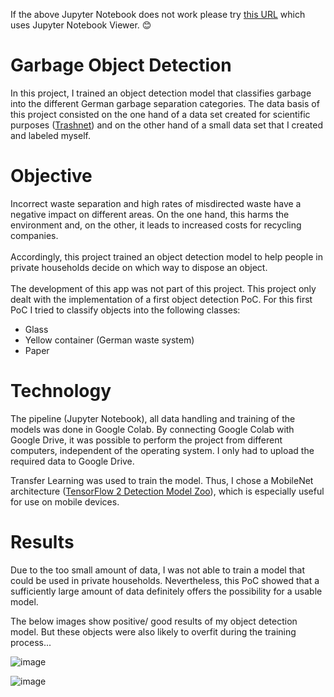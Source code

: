 If the above Jupyter Notebook does not work please try [this URL](https://nbviewer.jupyter.org/github/ajdev-1/garbage-detector/blob/master/garbage_detector.ipynb) which uses Jupyter Notebook Viewer. :blush:

# Garbage Object Detection

In this project, I trained an object detection model that classifies garbage into the different German garbage separation categories.
The data basis of this project consisted on the one hand of a data set created for scientific purposes ([Trashnet](https://github.com/garythung/trashnet)) and on the other hand of a small data set that I created and labeled myself.

# Objective
Incorrect waste separation and high rates of misdirected waste have a negative impact on different areas. On the one hand, this harms the environment and, on the other, it leads to increased costs for recycling companies.
<br/><br/>
Accordingly, this project trained an object detection model to help people in private households decide on which way to dispose an object.
<br/><br/>
The development of this app was not part of this project. This project only dealt with the implementation of a first object detection PoC.
For this first PoC I tried to classify objects into the following classes:

- Glass
- Yellow container (German waste system)
- Paper


# Technology
The pipeline (Jupyter Notebook), all data handling and training of the models was done in Google Colab. By connecting Google Colab with Google Drive, it was possible to perform the project from different computers, independent of the operating system. I only had to upload the required data to Google Drive.

Transfer Learning was used to train the model. Thus, I chose a MobileNet architecture ([TensorFlow 2 Detection Model Zoo](https://github.com/tensorflow/models/blob/master/research/object_detection/g3doc/tf2_detection_zoo.md)), which is especially useful for use on mobile devices.

# Results
Due to the too small amount of data, I was not able to train a model that could be used in private households. Nevertheless, this PoC showed that a sufficiently large amount of data definitely offers the possibility for a usable model.

The below images show positive/ good results of my object detection model. But these objects were also likely to overfit during the training process...

![image](https://user-images.githubusercontent.com/38671044/119031418-5ca81e80-b9ab-11eb-9442-1ac5daea6cea.png)

![image](https://user-images.githubusercontent.com/38671044/119032243-3fc01b00-b9ac-11eb-8416-f2bd9f9bf689.png)




